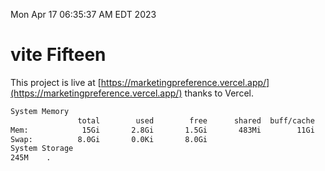 Mon Apr 17 06:35:37 AM EDT 2023

# vite Fifteen


This project is live at [https://marketingpreference.vercel.app/](https://marketingpreference.vercel.app/) thanks to Vercel.

```bash
System Memory
               total        used        free      shared  buff/cache   available
Mem:            15Gi       2.8Gi       1.5Gi       483Mi        11Gi        11Gi
Swap:          8.0Gi       0.0Ki       8.0Gi
System Storage
245M	.
```
```bash
